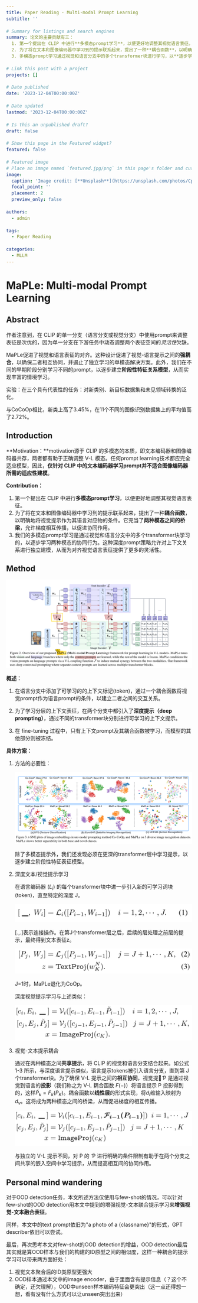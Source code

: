 ```yaml
---
title: Paper Reading - Multi-modal Prompt Learning
subtitle: ''

# Summary for listings and search engines
summary: 论文的主要贡献有三：
  1. 第一个提出在 CLIP 中进行**多模态prompt学习**，以便更好地调整其视觉语言表征。
  2. 为了将在文本和图像编码器中学习到的提示联系起来，提出了一种**耦合函数**，以明确地将视觉prompt作为其对应的语言prompt的条件。它充当了**两种模态之间的桥梁**，允许梯度相互传播，促进模态之间的协同。
  3. 多模态prompt学习通过视觉和语言分支中的多个transformer块进行学习，以**逐步学习**两种模态的协同行为。这种深度prompt策略允许对上下文关系进行独立建模，从而为对齐视觉语言表征提供了更多的灵活性。

# Link this post with a project
projects: []

# Date published
date: '2023-12-04T00:00:00Z'

# Date updated
lastmod: '2023-12-04T00:00:00Z'

# Is this an unpublished draft?
draft: false

# Show this page in the Featured widget?
featured: false

# Featured image
# Place an image named `featured.jpg/png` in this page's folder and customize its options here.
image:
  caption: 'Image credit: [**Unsplash**](https://unsplash.com/photos/CpkOjOcXdUY)'
  focal_point: ''
  placement: 2
  preview_only: false

authors:
  - admin

tags:
  - Paper Reading

categories:
  - MLLM
---
```


# MaPLe: Multi-modal Prompt Learning

## Abstract

作者注意到，在 CLIP 的单一分支（语言分支或视觉分支）中使用prompt来调整表征是次优的，因为单一分支在下游任务中动态调整两个表征空间的*灵活性*欠缺。

MaPLe促进了视觉和语言表征的对齐。这种设计促进了视觉-语言提示之间的**强耦合**，以确保二者相互协同，并遏止了独立学习的单模态解决方案。此外，我们在不同的早期阶段分别学习不同的prompt，以逐步建立**阶段性特征关系模型**，从而实现丰富的情境学习。

实验：在三个具有代表性的任务：对新类别、新目标数据集和未见领域转换的泛化。

​			与CoCoOp相比，新类上高了3.45%，在11个不同的图像识别数据集上的平均值高了2.72%。

## Introduction

**Motivation：**motivation源于 CLIP 的多模态的本质，即文本编码器和图像编码器共存，两者都有助于正确调整 V-L 模态。任何prompt learning技术都应完全适应模型，因此，**仅针对 CLIP 中的文本编码器学习prompt并不适合图像编码器所需的适应性建模**。

**Contribution：**

1. 第一个提出在 CLIP 中进行**多模态prompt学习**，以便更好地调整其视觉语言表征。
2. 为了将在文本和图像编码器中学习到的提示联系起来，提出了一种**耦合函数**，以明确地将视觉提示作为其语言对应物的条件。它充当了**两种模态之间的桥梁**，允许梯度相互传播，以促进协同作用。
3. 我们的多模态prompt学习是通过视觉和语言分支中的多个transformer块学习的，以逐步学习两种模态的协同行为。这种深度prompt策略允许对上下文关系进行独立建模，从而为对齐视觉语言表征提供了更多的灵活性。

## Method

![image-20231204201226972](imgs/framework.png)

**概述：**

1. 在语言分支中添加了可学习的的上下文标记(token)，通过一个耦合函数将视觉prompt作为语言prompt的条件，以建立二者之间的交互关系。

2. 为了学习分层的上下文表征，在两个分支中都引入了**深度提示（deep prompting）**，通过不同的transformer块分别进行可学习的上下文提示。
3. 在 fine-tuning 过程中，只有上下文prompt及其耦合函数被学习，而模型的其他部分则被冻结。

**具体方案：**

1. 方法的必要性：

   ![image-20231204180456822](imgs/t-sne.png)

   除了多模态提示外，我们还发现必须在更深的transformer层中学习提示，以逐步建立阶段性特征表征模型。

2. 深度文本/视觉提示学习

   在语言编码器 ($L_i$) 的每个transformer块中进一步引入新的可学习词块(token)，直至特定的深度 J。

   ![image-20231204194346937](imgs/formula1.png)

   [.,.]表示连接操作。在第J个transformer层之后，后续的层处理之前层的提示，最终得到文本表征z。

   ![image-20231204194541133](imgs/formula2.png)

   J=1时，MaPLe退化为CoOp。

   深度视觉提示学习与上述类似：

   ![image-20231204194650737](imgs/formula3.png)

3. 视觉-文本提示耦合

   通过在两种模态之间**共享提示**，将 CLIP 的视觉和语言分支结合起来。如公式 1-3 所示，与深度语言提示类似，语言提示tokens被引入语言分支，直到第 J 个transformer块。为了确保 V-L 提示之间的**相互协同**，视觉提示̃ P 是通过视觉到语言的**投影**（我们称之为 V-L 耦合函数 $F(-)$）将语言提示 P 投影得到的，这样$\tilde{P}_k=F_k(P_K)$。耦合函数以**线性层**的形式实现，将$d_l$维输入映射为$d_v$。这将成为两种模态之间的桥梁，从而促进梯度的相互传播。

   ![image-20231204195927941](imgs/formula4.png)

   与独立的 V-L 提示不同，对 P 的 ̃ P 进行明确的条件限制有助于在两个分支之间共享的嵌入空间中学习提示，从而提高相互间的协同作用。

## Personal mind wandering

对于OOD detection任务，本文所述方法仅使用与few-shot的情况，可以针对few-shot的OOD detection用本文中提到的增强视觉-文本联合提示学习来**增强视觉-文本融合表征**。

同样，本文中的text prompt依旧为"a photo of a {classname}"的形式，GPT describer依旧可以尝试。

最后，再次思考本文对few-shot的OOD detection的增益，OOD detection最后其实就是算OOD样本与我们的构建的ID原型之间的相似度，这样一种耦合的提示学习可以带来两方面好处：

1. 视觉文本聚合后的ID类原型更强大
2. OOD样本通过本文中的image encoder，由于里面含有提示信息（？这个不确定，还欠理解），OOD中unseen样本编码特征会更突出（这一点还得想一想，看有没有什么方式可以让unseen突出出来）